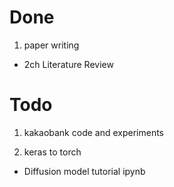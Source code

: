 # Done

1. paper writing
- 2ch Literature Review

# Todo

1. kakaobank code and experiments

2. keras to torch
- Diffusion model tutorial ipynb
